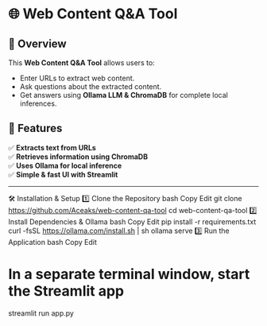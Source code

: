 # 🌐 Web Content Q&A Tool

## 📌 Overview
This **Web Content Q&A Tool** allows users to:
- Enter URLs to extract web content.
- Ask questions about the extracted content.
- Get answers using **Ollama LLM & ChromaDB** for complete local inferences.

## 🚀 Features
✅ **Extracts text from URLs**  
✅ **Retrieves information using ChromaDB**  
✅ **Uses Ollama for local inference**  
✅ **Simple & fast UI with Streamlit**

---

🛠 Installation & Setup
1️⃣ Clone the Repository
bash
Copy
Edit
git clone https://github.com/Aceaks/web-content-qa-tool
cd web-content-qa-tool
2️⃣ Install Dependencies & Ollama
bash
Copy
Edit
pip install -r requirements.txt
curl -fsSL https://ollama.com/install.sh | sh
ollama serve
3️⃣ Run the Application
bash
Copy
Edit
# In a separate terminal window, start the Streamlit app
streamlit run app.py
